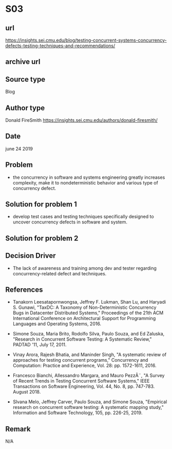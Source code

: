 # S03

## url
https://insights.sei.cmu.edu/blog/testing-concurrent-systems-concurrency-defects-testing-techniques-and-recommendations/

## archive url


## Source type
Blog


## Author type
Donald FireSmith
https://insights.sei.cmu.edu/authors/donald-firesmith/


## Date
june 24 2019


## Problem
- the concurrency in software and systems engineering greatly increases complexity, make it to nondeterministic behavior and various type of concurrency defect.


## Solution for problem 1
- develop test cases and testing techniques specifically designed to uncover concurrency defects in software and system.


## Solution for problem 2


## Decision Driver
- The lack of awareness and training among  dev and tester regarding concurrency-related defect and techniques.


## References 
- Tanakorn Leesatapornwongsa, Jeffrey F. Lukman, Shan Lu, and Haryadi S. Gunawi, "TaxDC: A Taxonomy of Non-Deterministic Concurrency Bugs in Datacenter Distributed Systems," Proceedings of the 21th ACM International Conference on Architectural Support for Programming Languages and Operating Systems, 2016.

- Simone Souza, Maria Brito, Rodolfo Silva, Paulo Souza, and Ed Zaluska, "Research in Concurrent Software Testing: A Systematic Review," PADTAD '11, July 17, 2011.

- Vinay Arora, Rajesh Bhatia, and Maninder Singh, "A systematic review of approaches for testing concurrent programs," Concurrency and Computation: Practice and Experience, Vol. 28: pp. 1572-1611, 2016.
- Francesco Bianchi, Allessandro Margara, and Mauro PezzÃ¨, "A Survey of Recent Trends in Testing Concurrent Software Systems," IEEE Transactions on Software Engineering, Vol. 44, No. 8, pp. 747-783. August 2018.

- Slvana Melo, Jeffrey Carver, Paulo Souza, and Simone Souza, "Empirical research on concurrent software testing: A systematic mapping study," Information and Software Technology, 105, pp. 226-25, 2019.

## Remark
N/A

